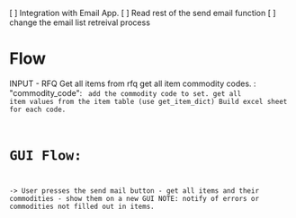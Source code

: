 [ ] Integration with Email App.
    [ ] Read rest of the send email function
    [ ] change the email list retreival process


# Flow
INPUT - RFQ
Get all items from rfq
get all item commodity codes. <item> : "commodity_code": <code>
    add the commodity code to set.
get all item values from the item table (use get_item_dict)
Build excel sheet for each code.

# GUI Flow: 
-> User presses the send mail button
    - get all items and their commodities
    - show them on a new GUI
    NOTE: notify of errors or commodities not filled out in items.

